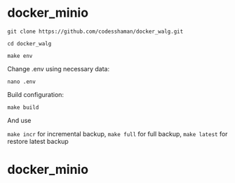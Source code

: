 # docker_minio

```
git clone https://github.com/codesshaman/docker_walg.git
```

```
cd docker_walg
```

```
make env
```

Change .env using necessary data:

```
nano .env
```

Build configuration:

```
make build
```

And use

``make incr`` for incremental backup,
``make full`` for full backup,
``make latest`` for restore latest backup
# docker_minio
